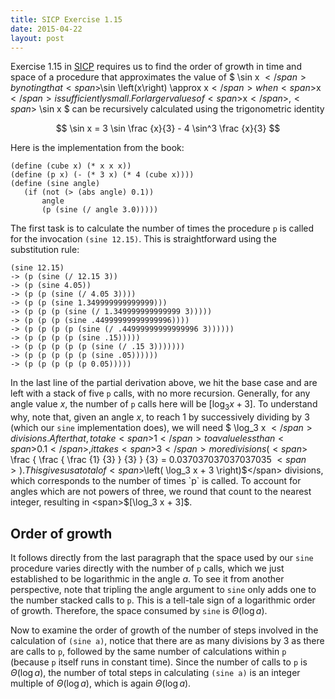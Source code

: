 ```yaml
---
title: SICP Exercise 1.15
date: 2015-04-22
layout: post
---
```



Exercise 1.15 in [SICP][1] requires us to find the order of growth in time and
space of a procedure that approximates the value of <span>$ \sin x $</span>
by noting that <span>$\sin \left(x\right) \approx x$</span> when <span>$x$</span> is
sufficiently small. For larger values of <span>$x$</span>, <span>$ \sin x $</span>
can be recursively calculated using the trigonometric identity

$$
\sin x = 3 \sin \frac {x}{3} - 4 \sin^3 \frac {x}{3}
$$

Here is the implementation from the book:
    
    (define (cube x) (* x x x))
    (define (p x) (- (* 3 x) (* 4 (cube x))))
    (define (sine angle)
       (if (not (> (abs angle) 0.1))
           angle
           (p (sine (/ angle 3.0)))))

The first task is to calculate the number of times the procedure `p`
is called for the invocation `(sine 12.15)`. This is straightforward using the
substitution rule:
    
    (sine 12.15)
    -> (p (sine (/ 12.15 3))
    -> (p (sine 4.05))
    -> (p (p (sine (/ 4.05 3))))
    -> (p (p (sine 1.349999999999999)))
    -> (p (p (p (sine (/ 1.349999999999999 3)))))
    -> (p (p (p (sine .44999999999999996))))
    -> (p (p (p (p (sine (/ .44999999999999996 3))))))
    -> (p (p (p (p (sine .15)))))
    -> (p (p (p (p (p (sine (/ .15 3)))))))
    -> (p (p (p (p (p (sine .05))))))
    -> (p (p (p (p (p 0.05)))))

In the last line of the partial derivation above, we hit the base case and are
left with a stack of five `p` calls, with no more recursion. Generally, for any
angle value <span>$x$</span>, the number of `p` calls here will be
<span>$[\log_3 x + 3]$</span>. To understand why, note that, given an angle
<span>$x$</span>, to reach <span>$1$</span> by successively dividing by
<span>$3$</span> (which our `sine` implementation does), we will need <span>$
\log_3 x $</span> divisions. After that, to take <span>$1$</span> to a value
less than <span>$0.1$</span>, it takes <span>$3$</span> more divisions (<span>$
\frac { \frac { \frac {1} {3} } {3} } {3} = 0.037037037037037035 $<span>). This
gives us a total of <span>$\left( \log_3 x + 3 \right)$</span> divisions, which
corresponds to the number of times `p` is called. To account for angles which
are not powers of three, we round that count to the nearest integer, resulting
in <span>$[\log_3 x + 3]$</span>.

Order of growth
----------------
It follows directly from the last paragraph that the space used by our `sine`
procedure varies directly with the number of `p` calls, which we just
established to be logarithmic in the angle <span>$a$</span>. To see it from
another perspective, note that tripling the angle argument to `sine` only adds
one to the number stacked calls to `p`. This is a tell-tale sign of
a logarithmic order of growth. Therefore, the space consumed by `sine` is
<span>$\Theta \left( \log a \right)$</span>.

Now to examine the order of growth of the number of steps involved in the
calculation of `(sine a)`, notice that there are as many divisions by
<span>$3$</span> as there are calls to `p`, followed by the same number of
calculations within `p` (because `p` itself runs in constant time). Since the
number of calls to `p` is <span>$\Theta \left( \log a \right)$</span>, the
number of total steps in calculating `(sine a)` is an integer multiple of
<span>$\Theta \left( \log a \right)$</span>, which is again <span>$\Theta
\left( \log a \right)$</span>.





[1]: https://mitpress.mit.edu/sicp/
